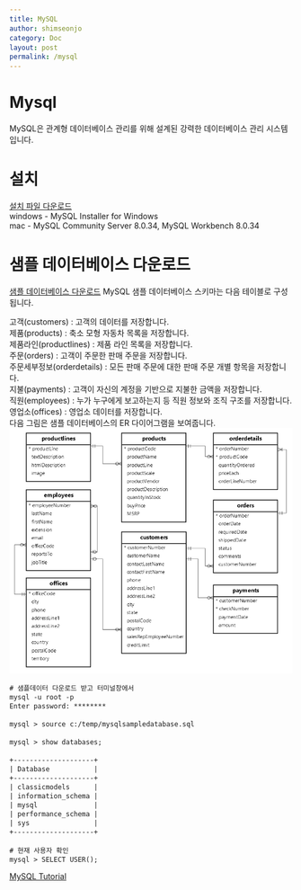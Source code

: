```yaml
---
title: MySQL
author: shimseonjo
category: Doc
layout: post
permalink: /mysql
---
```

# Mysql

MySQL은 관계형 데이터베이스 관리를 위해 설계된 강력한 데이터베이스 관리 시스템입니다. 

# 설치
[설치 파일 다운로드](https://dev.mysql.com/downloads/)  
windows - MySQL Installer for Windows  
mac - MySQL Community Server 8.0.34, MySQL Workbench 8.0.34

# 샘플 데이터베이스 다운로드
[샘플 데이터베이스 다운로드](/data/mysqlsampledatabase.sql)
MySQL 샘플 데이터베이스 스키마는 다음 테이블로 구성됩니다.

고객(customers) : 고객의 데이터를 저장합니다.  
제품(products) : 축소 모형 자동차 목록을 저장합니다.  
제품라인(productlines) : 제품 라인 목록을 저장합니다.  
주문(orders) : 고객이 주문한 판매 주문을 저장합니다.  
주문세부정보(orderdetails) : 모든 판매 주문에 대한 판매 주문 개별 항목을 저장합니다.  
지불(payments) : 고객이 자신의 계정을 기반으로 지불한 금액을 저장합니다.  
직원(employees) : 누가 누구에게 보고하는지 등 직원 정보와 조직 구조를 저장합니다.  
영업소(offices) : 영업소 데이터를 저장합니다.  
다음 그림은 샘플 데이터베이스의 ER 다이어그램을 보여줍니다.  
![git](/img/mysql-sample-database.png)

```
# 샘플데이터 다운로드 받고 터미널창에서
mysql -u root -p
Enter password: ********

mysql > source c:/temp/mysqlsampledatabase.sql

mysql > show databases;

+--------------------+
| Database           |
+--------------------+
| classicmodels      |
| information_schema |
| mysql              |
| performance_schema |
| sys                |
+--------------------+

# 현재 사용자 확인
mysql > SELECT USER();
```

[MySQL Tutorial ](https://www.mysqltutorial.org/)


